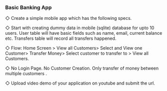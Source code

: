 ### Basic Banking App

◇ Create a simple mobile app which has the following specs.

◇ Start with creating dummy data in mobile (sqlite) database
for upto 10 users. User table will have basic fields such as
name, email, current balance etc. Transfers table will record
all transfers happened.

◇ Flow: Home Screen > View all Customers> Select and View
one Customer> Transfer Money> Select customer to transfer
to > View all Customers.

◇ No Login Page. No Customer Creation. Only transfer of money
between multiple customers .

◇ Upload video demo of your application on youtube and
submit the url.

